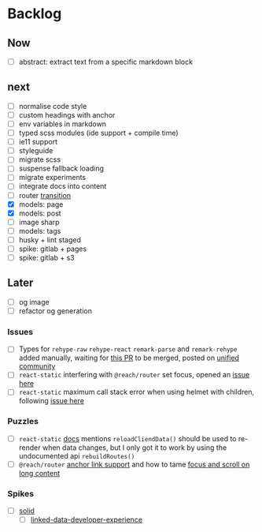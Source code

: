 # Backlog

## Now

- [ ] abstract: extract text from a specific markdown block

## next

- [ ] normalise code style
- [ ] custom headings with anchor
- [ ] env variables in markdown
- [ ] typed scss modules (ide support + compile time)
- [ ] ie11 support
- [ ] styleguide
- [ ] migrate scss
- [ ] suspense fallback loading
- [ ] migrate experiments
- [ ] integrate docs into content
- [ ] router [transition](https://reach.tech/router/example/animation)
- [x] models: page
- [x] models: post
- [ ] image sharp
- [ ] models: tags
- [ ] husky + lint staged
- [ ] spike: gitlab + pages
- [ ] spike: gitlab + s3

## Later

- [ ] og image
- [ ] refactor og generation

### Issues

- [ ] Types for `rehype-raw` `rehype-react` `remark-parse` and `remark-rehype` added manually, waiting for [this PR](https://github.com/remarkjs/remark/pull/383) to be merged, posted on [unified community](https://spectrum.chat/unified/type-definitions/missing-typings-across-plugin-community~49ee93c0-23bf-49f3-9706-2468b0760564)
- [ ] `react-static` interfering with `@reach/router` set focus, opened an [issue here](https://github.com/nozzle/react-static/issues/1147)
- [ ] `react-static` maximum call stack error when using helmet with children, following [issue here](https://github.com/nozzle/react-static/issues/1119)

### Puzzles

- [ ] `react-static` [docs](https://github.com/nozzle/react-static/blob/master/docs/api.md#reloadClientData) mentions `reloadCliendData()` should be used to re-render when data changes, but I only got it to work by using the undocumented api `rebuildRoutes()`
- [ ] `@reach/router` [anchor link support](https://github.com/reach/router/issues/235) and how to tame [focus and scroll on long content](https://github.com/reach/router/issues/62)

### Spikes

- [ ] [solid](https://solid.inrupt.com/)
  - [ ] [linked-data-developer-experience](https://ruben.verborgh.org/blog/2018/12/28/designing-a-linked-data-developer-experience/)
